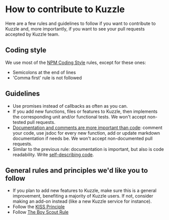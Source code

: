 # How to contribute to Kuzzle

Here are a few rules and guidelines to follow if you want to contribute to Kuzzle and, more importantly, if you want to see your pull requests accepted by Kuzzle team.

## Coding style
We use most of the [NPM Coding Style](https://docs.npmjs.com/misc/coding-style) rules, except for these ones:

* Semicolons at the end of lines
* 'Comma first' rule is not followed

## Guidelines
* Use promises instead of callbacks as often as you can.
* If you add new functions, files or features to Kuzzle, then implements the corresponding unit and/or functional tests. We won't accept non-tested pull requests.
* [Documentation and comments are more important than code](http://queue.acm.org/detail.cfm?id=1053354): comment your code, use jsdoc for every new function, add or update markdown documentation if needs be. We won't accept non-documented pull requests.
* Similar to the previous rule: documentation is important, but also is code readability. Write [self-describing code](https://en.wikipedia.org/wiki/Self-documenting).


## General rules and principles we'd like you to follow
* If you plan to add new features to Kuzzle, make sure this is a general improvement, benefiting a majority of Kuzzle users. If not, consider making an add-on instead (like a new Kuzzle service for instance).
* Follow the [KISS Principle](https://en.wikipedia.org/wiki/KISS_principle)
* Follow [The Boy Scout Rule](http://programmer.97things.oreilly.com/wiki/index.php/The_Boy_Scout_Rule)
